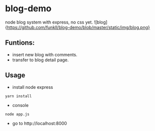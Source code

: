 # blog-demo
node blog system with express, no css yet.
![blog]{https://github.com/funkll/blog-demo/blob/master/static/img/blog.png}

## Funtions:
- insert new blog with comments.
- transfer to blog detail page.

## Usage
- install node express
```
yarn install
```
- console
```
node app.js
```
- go to http://localhost:8000

